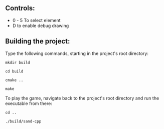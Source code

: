 ## Controls:
* 0 - 5 To select element
* D to enable debug drawing

## Building the project:
Type the following commands, starting in the project's root directory:
```
mkdir build

cd build

cmake ..

make
```
To play the game, navigate back to the project's root directory and run the executable from there:
```
cd ..

./build/sand-cpp
```
